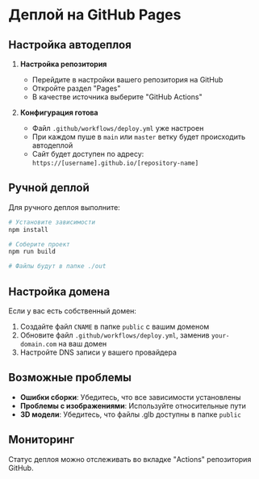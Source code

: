 # Деплой на GitHub Pages

## Настройка автодеплоя

1. **Настройка репозитория**
   - Перейдите в настройки вашего репозитория на GitHub
   - Откройте раздел "Pages"
   - В качестве источника выберите "GitHub Actions"

2. **Конфигурация готова**
   - Файл `.github/workflows/deploy.yml` уже настроен
   - При каждом пуше в `main` или `master` ветку будет происходить автодеплой
   - Сайт будет доступен по адресу: `https://[username].github.io/[repository-name]`

## Ручной деплой

Для ручного деплоя выполните:

```bash
# Установите зависимости
npm install

# Соберите проект
npm run build

# Файлы будут в папке ./out
```

## Настройка домена

Если у вас есть собственный домен:

1. Создайте файл `CNAME` в папке `public` с вашим доменом
2. Обновите файл `.github/workflows/deploy.yml`, заменив `your-domain.com` на ваш домен
3. Настройте DNS записи у вашего провайдера

## Возможные проблемы

- **Ошибки сборки**: Убедитесь, что все зависимости установлены
- **Проблемы с изображениями**: Используйте относительные пути
- **3D модели**: Убедитесь, что файлы .glb доступны в папке `public`

## Мониторинг

Статус деплоя можно отслеживать во вкладке "Actions" репозитория GitHub. 